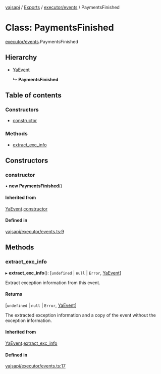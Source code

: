 [yajsapi](../README.md) / [Exports](../modules.md) / [executor/events](../modules/executor_events.md) / PaymentsFinished

# Class: PaymentsFinished

[executor/events](../modules/executor_events.md).PaymentsFinished

## Hierarchy

- [YaEvent](executor_events.yaevent.md)

  ↳ **PaymentsFinished**

## Table of contents

### Constructors

- [constructor](executor_events.paymentsfinished.md#constructor)

### Methods

- [extract\_exc\_info](executor_events.paymentsfinished.md#extract_exc_info)

## Constructors

### constructor

• **new PaymentsFinished**()

#### Inherited from

[YaEvent](executor_events.yaevent.md).[constructor](executor_events.yaevent.md#constructor)

#### Defined in

[yajsapi/executor/events.ts:9](https://github.com/golemfactory/yajsapi/blob/8f42a91/yajsapi/executor/events.ts#L9)

## Methods

### extract\_exc\_info

▸ **extract_exc_info**(): [`undefined` \| ``null`` \| `Error`, [YaEvent](executor_events.yaevent.md)]

Extract exception information from this event.

#### Returns

[`undefined` \| ``null`` \| `Error`, [YaEvent](executor_events.yaevent.md)]

The extracted exception information and a copy of the event without the exception information.

#### Inherited from

[YaEvent](executor_events.yaevent.md).[extract_exc_info](executor_events.yaevent.md#extract_exc_info)

#### Defined in

[yajsapi/executor/events.ts:17](https://github.com/golemfactory/yajsapi/blob/8f42a91/yajsapi/executor/events.ts#L17)
